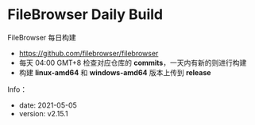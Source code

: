 # FileBrowser Daily Build

FileBrowser 每日构建
- https://github.com/filebrowser/filebrowser
- 每天 04:00 GMT+8 检查对应仓库的 **commits**，一天内有新的则进行构建
- 构建 **linux-amd64** 和 **windows-amd64** 版本上传到 **release**

Info：
- date: 2021-05-05
- version: v2.15.1